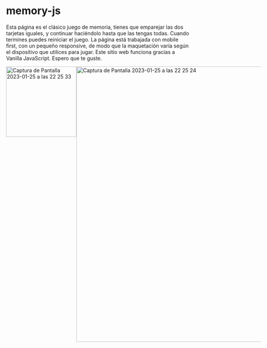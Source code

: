 # memory-js
Esta página es el clásico juego de memoria, tienes que emparejar las dos tarjetas iguales, y continuar haciéndolo hasta que las tengas todas. Cuando termines puedes reiniciar el juego. 
La página está trabajada con mobile first, con un pequeño responsive, de modo que la maquetación varía según el dispositivo que utilices para jugar.
Este sitio web funciona gracias a Vanilla JavaScript. Espero que te guste.
<div style='display:flex'>
<img width="192" alt="Captura de Pantalla 2023-01-25 a las 22 25 33" src="https://user-images.githubusercontent.com/112553001/214694611-f4e0a4b1-4910-41b1-bab7-e989c8bd9f82.png">
<img width="751" alt="Captura de Pantalla 2023-01-25 a las 22 25 24" src="https://user-images.githubusercontent.com/112553001/214694624-a914d272-beba-4ec1-92db-639b70b90228.png">
<div>
